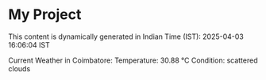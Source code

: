 # My Project

This content is dynamically generated in Indian Time (IST): 2025-04-03 16:06:04 IST


Current Weather in Coimbatore:
Temperature: 30.88 °C
Condition: scattered clouds
